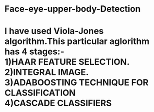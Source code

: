 # Face-eye-upper-body-Detection
<h1>I have used Viola-Jones algorithm.This particular aglorithm has 4 stages:-</br>
1)HAAR FEATURE SELECTION.</br>
2)INTEGRAL IMAGE.</br>
3)ADABOOSTING TECHNIQUE FOR CLASSIFICATION</br>
4)CASCADE CLASSIFIERS</br>

